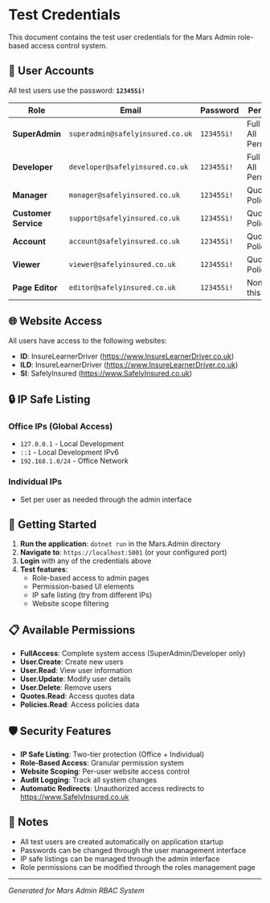# Test Credentials

This document contains the test user credentials for the Mars Admin role-based access control system.

## 🔐 User Accounts

All test users use the password: **`12345Si!`**

| Role                 | Email                            | Password   | Permissions                   |
| -------------------- | -------------------------------- | ---------- | ----------------------------- |
| **SuperAdmin**       | `superadmin@safelyinsured.co.uk` | `12345Si!` | Full Access + All Permissions |
| **Developer**        | `developer@safelyinsured.co.uk`  | `12345Si!` | Full Access + All Permissions |
| **Manager**          | `manager@safelyinsured.co.uk`    | `12345Si!` | Quotes.Read, Policies.Read    |
| **Customer Service** | `support@safelyinsured.co.uk`    | `12345Si!` | Quotes.Read, Policies.Read    |
| **Account**          | `account@safelyinsured.co.uk`    | `12345Si!` | Quotes.Read, Policies.Read    |
| **Viewer**           | `viewer@safelyinsured.co.uk`     | `12345Si!` | Quotes.Read, Policies.Read    |
| **Page Editor**      | `editor@safelyinsured.co.uk`     | `12345Si!` | None (from this set)          |

## 🌐 Website Access

All users have access to the following websites:

- **ID**: InsureLearnerDriver (https://www.InsureLearnerDriver.co.uk)
- **ILD**: InsureLearnerDriver (https://www.InsureLearnerDriver.co.uk)
- **SI**: SafelyInsured (https://www.SafelyInsured.co.uk)

## 🔒 IP Safe Listing

### Office IPs (Global Access)

- `127.0.0.1` - Local Development
- `::1` - Local Development IPv6
- `192.168.1.0/24` - Office Network

### Individual IPs

- Set per user as needed through the admin interface

## 🚀 Getting Started

1. **Run the application**: `dotnet run` in the Mars.Admin directory
2. **Navigate to**: `https://localhost:5001` (or your configured port)
3. **Login** with any of the credentials above
4. **Test features**:
   - Role-based access to admin pages
   - Permission-based UI elements
   - IP safe listing (try from different IPs)
   - Website scope filtering

## 📋 Available Permissions

- **FullAccess**: Complete system access (SuperAdmin/Developer only)
- **User.Create**: Create new users
- **User.Read**: View user information
- **User.Update**: Modify user details
- **User.Delete**: Remove users
- **Quotes.Read**: Access quotes data
- **Policies.Read**: Access policies data

## 🛡️ Security Features

- **IP Safe Listing**: Two-tier protection (Office + Individual)
- **Role-Based Access**: Granular permission system
- **Website Scoping**: Per-user website access control
- **Audit Logging**: Track all system changes
- **Automatic Redirects**: Unauthorized access redirects to https://www.SafelyInsured.co.uk

## 📝 Notes

- All test users are created automatically on application startup
- Passwords can be changed through the user management interface
- IP safe listings can be managed through the admin interface
- Role permissions can be modified through the roles management page

---

_Generated for Mars Admin RBAC System_
